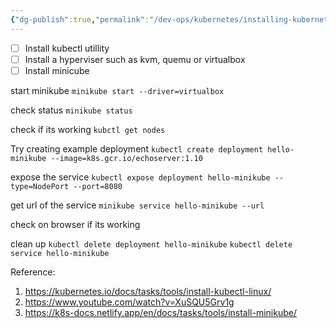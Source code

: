 ```yaml
---
{"dg-publish":true,"permalink":"/dev-ops/kubernetes/installing-kubernetes/","noteIcon":""}
---
```


- [ ] Install kubectl utillity
- [ ] Install a hyperviser such as kvm, quemu or virtualbox
- [ ] Install minicube

start minikube
`minikube start --driver=virtualbox`

check status
`minikube status`

check if its working
`kubctl get nodes`

Try creating example deployment
`kubectl create deployment hello-minikube --image=k8s.gcr.io/echoserver:1.10`

expose the service
`kubectl expose deployment hello-minikube --type=NodePort --port=8080`

get url of the service
`minikube service hello-minikube --url`

check on browser if its working

clean up
`kubectl delete deployment hello-minikube`
`kubectl delete service hello-minikube`


Reference: 
1. https://kubernetes.io/docs/tasks/tools/install-kubectl-linux/
2. https://www.youtube.com/watch?v=XuSQU5Grv1g
3. https://k8s-docs.netlify.app/en/docs/tasks/tools/install-minikube/

